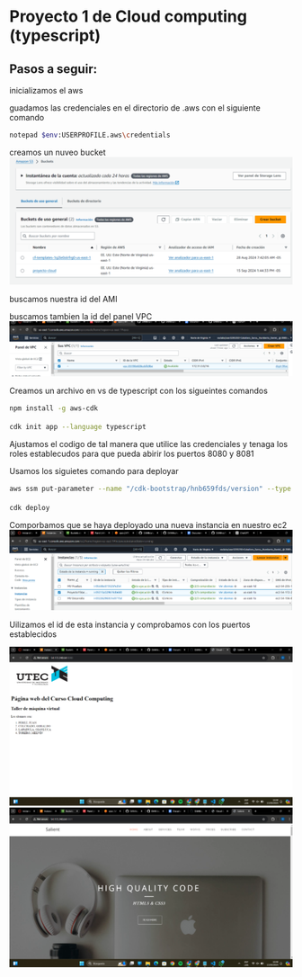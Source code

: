 # Proyecto 1 de Cloud computing (typescript)

## Pasos a seguir:
inicializamos el aws

guadamos las credenciales en el directorio de .aws con el siguiente comando 

   ```bash
   notepad $env:USERPROFILE.aws\credentials
   ```

creamos un nuveo bucket 
![Creación del bucket](./images/1.png)

buscamos nuestra id del AMI

buscamos tambien la id del panel VPC
![](./images/2.png)


Creamos un archivo en vs de typescript con los sigueintes comandos 

   ```bash
   npm install -g aws-cdk

   cdk init app --language typescript
   ```

Ajustamos el codigo de tal manera que utilice las credenciales y tenaga los roles establecudos para que pueda abirir los puertos 8080 y 8081

Usamos los siguietes comando para deployar

   ```bash
   aws ssm put-parameter --name "/cdk-bootstrap/hnb659fds/version" --type "String" --value "15" --overwrite

   cdk deploy
   ```

Comporbamos que se haya deployado una nueva instancia en nuestro ec2
![](./images/3.png)


Uilizamos el id de esta instancia y comprobamos con los puertos establecidos

![](./images/4.png)
![](./images/5.png)


